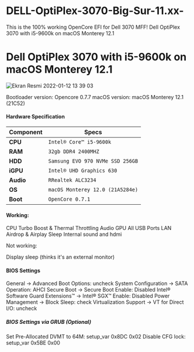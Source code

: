 # DELL-OptiPlex-3070-Big-Sur-11.xx-
This is the 100% working OpenCore EFI for Dell 3070 MFF!
Dell OptiPlex 3070 with i5-9600k on macOS Monterey 12.1
 

Dell OptiPlex 3070 with i5-9600k on macOS Monterey 12.1
============================================

![Ekran Resmi 2022-01-12 13 39 03](https://user-images.githubusercontent.com/68928938/149142885-98e191f0-b6ba-47ba-ae2e-fd7efd7e9984.png)

Bootloader version: Opencore 0.7.7
macOS version: macOS Monterey 12.1 (21C52)

#### Hardware Specification
| Component | Specs |
|------------|----------------------------------------|
| **CPU**     | `Intel® Core™ i5-9600k` |   
| **RAM**     | `32gb DDR4 2400MHZ`|   
| **HDD**     | `Samsung EVO 970 NVMe SSD 256GB`|
| **iGPU**    | `Intel® UHD Graphics 630`|
| **Audio**   | `RRealtek ALC3234`|
| **OS**      | `macOS Monterey 12.0 (21A5284e)`|
| **Boot**    | `OpenCore 0.7.1`|


#### Working: 

CPU Turbo Boost & Thermal Throttling
Audio
GPU 
All USB Ports
LAN
Airdrop & Airplay
Sleep
Internal sound and hdmi

Not working: 

Display sleep (thinks it's an external monitor)  

#### BIOS Settings

General → Advanced Boot Options: uncheck
System Configuration → SATA Operation: AHCI
Secure Boot → Secure Boot Enable: Disabled
Intel® Software Guard Extensions™ → Intel® SGX™ Enable: Disabled
Power Management → Block Sleep: check
Virtualization Support → VT for Direct I/O: uncheck

##### BIOS Settings via GRUB (Optional)

Set Pre-Allocated DVMT to 64M: setup_var 0x8DC 0x02
Disable CFG lock: setup_var 0x5BE 0x00

